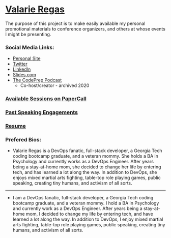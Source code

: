 # [Valarie Regas](https://valarieregas.com)

The purpose of this project is to make easily available my personal promotional materials to conference organizers, and others at whose events I might be presenting.

### Social Media Links:

* [Personal Site](https://valarieregas.com)
* [Twitter](https://twitter.com/ValarieRegas)
* [LinkedIn](https://www.linkedin.com/in/valarieregas/)
* [Slides.com](slides.com/valarieregas)
* [The CodePrep Podcast](https://www.codeprep.io/podcast/)
  * Co-host/creator - archived 2020

### [Available Sessions on PaperCall](https://www.papercall.io/speakers/valarieregas)

### [Past Speaking Engagements](https://github.com/ValarieR/Speakers-Bio/blob/master/LinksToPastTalks.md)

### [Resume](https://github.com/ValarieR/Speakers-Bio/blob/master/Resume.md)

### Prefered Bios:

* Valarie Regas is a DevOps fanatic, full-stack developer, a Georgia Tech coding bootcamp graduate, and a veteran mommy. She holds a BA in Psychology and currently works as a DevOps Engineer. After years being a stay-at-home mom, she decided to change her life by entering tech, and has learned a lot along the way. In addition to DevOps, she enjoys mixed martial arts fighting, table-top role playing games, public speaking, creating tiny humans, and activism of all sorts.

---

* I am a DevOps fanatic, full-stack developer, a Georgia Tech coding bootcamp graduate, and a veteran mommy. I hold a BA in Psychology and currently work as a DevOps Engineer. After years being a stay-at-home mom, I decided to change my life by entering tech, and have learned a lot along the way. In addition to DevOps, I enjoy mixed martial arts fighting, table-top role playing games, public speaking, creating tiny humans, and activism of all sorts.